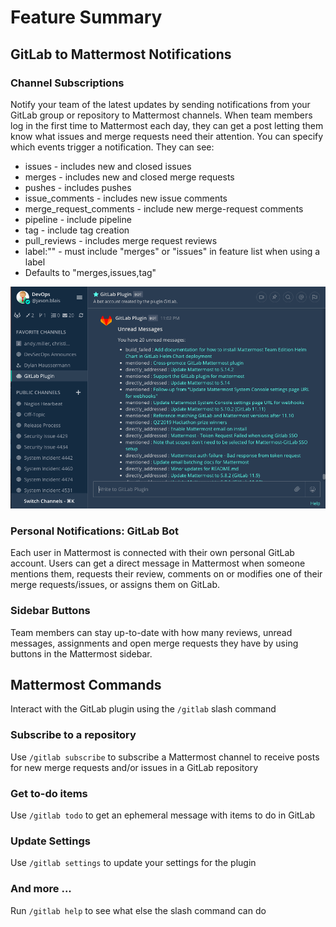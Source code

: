 # Feature Summary

## GitLab to Mattermost Notifications

### Channel Subscriptions

Notify your team of the latest updates by sending notifications from your GitLab group or repository to Mattermost channels.  When team members log in the first time to Mattermost each day, they can get a post letting them know what issues and merge requests need their attention. You can specify which events trigger a notification. They can see:

- issues - includes new and closed issues
- merges - includes new and closed merge requests
- pushes - includes pushes
- issue_comments - includes new issue comments
- merge_request_comments - include new merge-request comments
- pipeline - include pipeline
- tag - include tag creation
- pull_reviews - includes merge request reviews
- label:"<labelname>" - must include "merges" or "issues" in feature list when using a label
- Defaults to "merges,issues,tag"



![image](.gitbook/assets/image.png)



### Personal Notifications: GitLab Bot

Each user in Mattermost is connected with their own personal GitLab account.  Users can get a direct message in Mattermost when someone mentions them, requests their review, comments on or modifies one of their merge requests/issues, or assigns them on GitLab.



### Sidebar Buttons

Team members can stay up-to-date with how many reviews, unread messages, assignments and open merge requests they have by using buttons in the Mattermost sidebar.



## Mattermost Commands

Interact with the GitLab plugin using the `/gitlab` slash command

### Subscribe to a repository

Use `/gitlab subscribe` to subscribe a Mattermost channel to receive posts for new merge requests and/or issues in a GitLab repository

### Get to-do items

Use `/gitlab todo` to get an ephemeral message with items to do in GitLab

### Update Settings

Use `/gitlab settings` to update your settings for the plugin

### And more ...

Run `/gitlab help` to see what else the slash command can do

